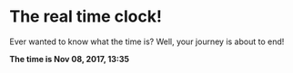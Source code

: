 # The real time clock!

Ever wanted to know what the time is? Well, your journey is about to end!

**The time is Nov 08, 2017, 13:35**